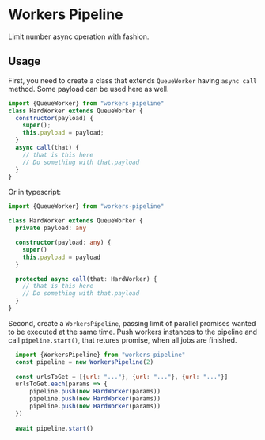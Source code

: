 # Workers Pipeline

Limit number async operation with fashion.

## Usage

First, you need to create a class that extends `QueueWorker` having `async call` method. Some payload can be used here as well.

```js
import {QueueWorker} from "workers-pipeline"
class HardWorker extends QueueWorker {
  constructor(payload) {
    super();
    this.payload = payload;
  }
  async call(that) {
    // that is this here
    // Do something with that.payload
  }
}
```

Or in typescript:

```typescript
import {QueueWorker} from "workers-pipeline"

class HardWorker extends QueueWorker {
  private payload: any

  constructor(payload: any) {
    super()
    this.payload = payload
  }

  protected async call(that: HardWorker) {
    // that is this here
    // Do something with that.payload
  }
}
```

Second, create a `WorkersPipeline`, passing limit of parallel promises wanted to be executed at the same time. Push workers instances to the pipeline and call `pipeline.start()`, that retures promise, when all jobs are finished.

```js
  import {WorkersPipeline} from "workers-pipeline"
  const pipeline = new WorkersPipeline(2)
  
  const urlsToGet = [{url: "..."}, {url: "..."}, {url: "..."}]
  urlsToGet.each(params => {
      pipeline.push(new HardWorker(params))
      pipeline.push(new HardWorker(params))
      pipeline.push(new HardWorker(params))
  })
  
  await pipeline.start()
```
